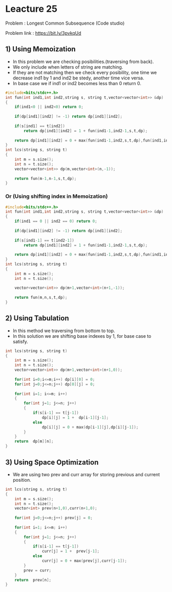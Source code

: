 # Leacture 25
Problem : Longest Common Subsequence (Code studio)

Problem link : https://bit.ly/3pvkqUd

## 1) Using Memoization
- In this problem we are checking posibilities.(traversing from back).
- We only include when letters of string are matching.
- If they are not matching then we check every posibility, one time we decrease ind1 by 1 and ind2 be stedy, another time vice versa.
- In base case we if ind1 or ind2 becomes less than 0 return 0.

```C++
#include<bits/stdc++.h>
int fun(int ind1,int ind2,string s, string t,vector<vector<int>> &dp)
{
    if(ind1<0 || ind2<0) return 0;
    
    if(dp[ind1][ind2] != -1) return dp[ind1][ind2];
    
    if(s[ind1] == t[ind2]) 
        return dp[ind1][ind2] = 1 + fun(ind1-1,ind2-1,s,t,dp);
    
    return dp[ind1][ind2] = 0 + max(fun(ind1-1,ind2,s,t,dp),fun(ind1,ind2-1,s,t,dp));
}
int lcs(string s, string t)
{
	int m = s.size();
    int n = t.size();
    vector<vector<int>> dp(m,vector<int>(n,-1));
    
    return fun(m-1,n-1,s,t,dp);
}
```
###   Or (Using shifting index in Memoization)

```C++
#include<bits/stdc++.h>
int fun(int ind1,int ind2,string s, string t,vector<vector<int>> &dp)
{
    if(ind1 == 0 || ind2 == 0) return 0;
    
    if(dp[ind1][ind2] != -1) return dp[ind1][ind2];
    
    if(s[ind1-1] == t[ind2-1]) 
        return dp[ind1][ind2] = 1 + fun(ind1-1,ind2-1,s,t,dp);
    
    return dp[ind1][ind2] = 0 + max(fun(ind1-1,ind2,s,t,dp),fun(ind1,ind2-1,s,t,dp));
}
int lcs(string s, string t)
{
	int m = s.size();
    int n = t.size();
    
    vector<vector<int>> dp(m+1,vector<int>(n+1,-1));
    
    return fun(m,n,s,t,dp);
}

```

## 2) Using Tabulation
- In this method we traversing from bottom to top.
- In this solution we are shifting base indexes by 1, for base case to satisfy.
```C++
int lcs(string s, string t)
{
	int m = s.size();
    int n = t.size();
    vector<vector<int>> dp(m+1,vector<int>(n+1,0));
    
    for(int i=0;i<=m;i++) dp[i][0] = 0;
    for(int j=0;j<=n;j++) dp[0][j] = 0;
    
    for(int i=1; i<=m; i++)
    {
        for(int j=1; j<=n; j++)
        {
            if(s[i-1] == t[j-1]) 
                dp[i][j] = 1 +  dp[i-1][j-1]; 
            else
                dp[i][j] = 0 + max(dp[i-1][j],dp[i][j-1]);
        }
    }
    return  dp[m][n]; 
}

```

## 3) Using Space Optimization
- We are using two prev and curr array for storing previous and current position.
```C++
int lcs(string s, string t)
{
	int m = s.size();
    int n = t.size();
    vector<int> prev(n+1,0),curr(n+1,0);
    
    for(int j=0;j<=n;j++) prev[j] = 0;
    
    for(int i=1; i<=m; i++)
    {
        for(int j=1; j<=n; j++)
        {
            if(s[i-1] == t[j-1]) 
                curr[j] = 1 +  prev[j-1]; 
            else
                curr[j] = 0 + max(prev[j],curr[j-1]);
        }
        prev = curr;
    }
    return  prev[n]; 
}
```

